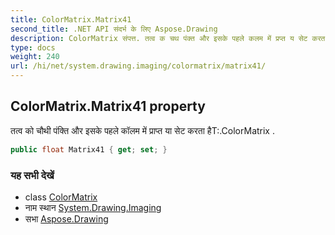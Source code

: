 ```yaml
---
title: ColorMatrix.Matrix41
second_title: .NET API संदर्भ के लिए Aspose.Drawing
description: ColorMatrix संपत्त. तत्व क चथ पंक्त और इसके पहले कलम में प्रप्त य सेट करत हैT.ColorMatrix .
type: docs
weight: 240
url: /hi/net/system.drawing.imaging/colormatrix/matrix41/
---
```

## ColorMatrix.Matrix41 property

तत्व को चौथी पंक्ति और इसके पहले कॉलम में प्राप्त या सेट करता हैT:.ColorMatrix .

```csharp
public float Matrix41 { get; set; }
```

### यह सभी देखें

* class [ColorMatrix](../)
* नाम स्थान [System.Drawing.Imaging](../../colormatrix/)
* सभा [Aspose.Drawing](../../../)



